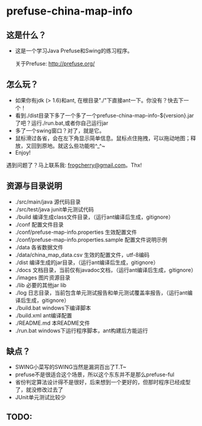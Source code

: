 prefuse-china-map-info
=======================================

这是什么？
---------------------------

* 这是一个学习Java Prefuse和Swing的练习程序。
     
     关于Prefuse: http://prefuse.org/

怎么玩？
---------------------------

* 如果你有jdk (> 1.6)和ant, 在根目录"./"下直接ant一下。你没有？快去下一个！
* 看到./dist目录下多了一个多了一个prefuse-china-map-info-${version}.jar了吧？运行./run.bat,或者你自己运行jar
* 多了一个swing窗口？对了，就是它。
* 鼠标滑过各省，会在左下角显示简单信息。鼠标点住拖拽，可以拖动地图；释放，又回到原地。就这么些功能啦^_^~
* Enjoy!

遇到问题了？马上联系我: frogcherry@gmail.com。Thx!

资源与目录说明
---------------------------

* ./src/main/java  源代码目录
* ./src/test/java  junit单元测试代码
* ./build 编译生成class文件目录，（运行ant编译后生成，gitignore）
* ./conf  配置文件目录
* ./conf/prefuse-map-info.properties   生效配置文件
* ./conf/prefuse-map-info.properties.sample   配置文件说明示例
* ./data  各省数据文件
* ./data/china_map_data.csv  生效的配置文件，utf-8编码
* ./dist  编译生成的jar目录，（运行ant编译后生成，gitignore）
* ./docs  文档目录，当前仅有javadoc文档，（运行ant编译后生成，gitignore）
* ./images  图片资源目录
* ./lib   必要的其他jar lib
* ./log   日志目录，当前包含单元测试报告和单元测试覆盖率报告，（运行ant编译后生成，gitignore）
* ./build.bat  windows下编译脚本
* ./build.xml  ant编译配置
* ./README.md  本README文件
* ./run.bat    windows下运行程序脚本，ant构建后方能运行

缺点？
---------------------------

* SWING小菜写的SWING当然是漏洞百出了T.T~
* prefuse不是很适合这个场景，所以这个东东并不是那么prefuse-ful
* 省份判定算法设计得不是很好，后来想到一个更好的，但那时程序已经成型了，就没修改过去了
* JUnit单元测试比较少

TODO:
---------------------------

